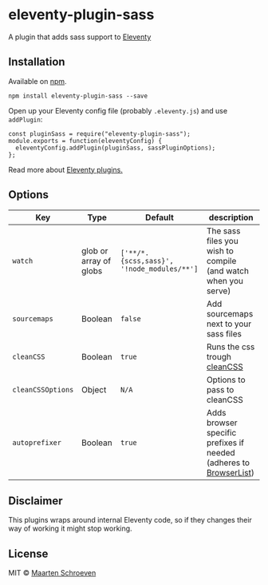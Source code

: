 # eleventy-plugin-sass

A plugin that adds sass support to [Eleventy](https://github.com/11ty/eleventy)

## Installation

Available on [npm](https://www.npmjs.com/package/eleventy-plugin-sass).

```
npm install eleventy-plugin-sass --save
```

Open up your Eleventy config file (probably `.eleventy.js`) and use `addPlugin`:

```
const pluginSass = require("eleventy-plugin-sass");
module.exports = function(eleventyConfig) {
  eleventyConfig.addPlugin(pluginSass, sassPluginOptions);
};
```

Read more about [Eleventy plugins.](https://www.11ty.io/docs/plugins/)

## Options

| Key               | Type                   | Default                                    | description                                                                                                       |
| ----------------- | ---------------------- | ------------------------------------------ | ----------------------------------------------------------------------------------------------------------------- |
| `watch`           | glob or array of globs | `['**/*.{scss,sass}', '!node_modules/**']` | The sass files you wish to compile (and watch when you serve)                                                     |
| `sourcemaps`      | Boolean                | `false`                                    | Add sourcemaps next to your sass files                                                                            |
| `cleanCSS`        | Boolean                | `true`                                     | Runs the css trough [cleanCSS](https://github.com/jakubpawlowicz/clean-css)                                       |
| `cleanCSSOptions` | Object                 | `N/A`                                      | Options to pass to cleanCSS                                                                                       |
| `autoprefixer`    | Boolean                | `true`                                     | Adds browser specific prefixes if needed (adheres to [BrowserList](https://github.com/browserslist/browserslist)) |

## Disclaimer

This plugins wraps around internal Eleventy code, so if they changes their way of working it might stop working.

## License

MIT © [Maarten Schroeven](maarten@sonaryr.be)
